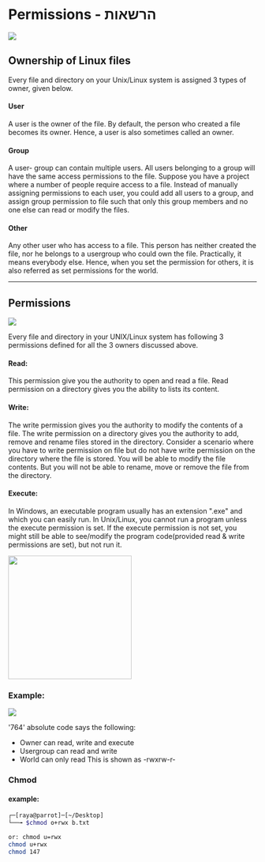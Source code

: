 # Permissions - הרשאות 

<img src="https://www.guru99.com/images/PermissionsConcept.png"/>

## Ownership of Linux files
Every file and directory on your Unix/Linux system is assigned 3 types of owner, given below.

#### User
A user is the owner of the file. By default, the person who created a file becomes its owner. Hence, a user is also sometimes called an owner.

#### Group
A user- group can contain multiple users. All users belonging to a group will have the same access permissions to the file. Suppose you have a project where a number of people require access to a file. Instead of manually assigning permissions to each user, you could add all users to a group, and assign group permission to file such that only this group members and no one else can read or modify the files.

#### Other
Any other user who has access to a file. This person has neither created the file, nor he belongs to a usergroup who could own the file. Practically, it means everybody else. Hence, when you set the permission for others, it is also referred as set permissions for the world.

----
## Permissions

<img src="https://www.guru99.com/images/permission(1).png">

Every file and directory in your UNIX/Linux system has following 3 permissions defined for all the 3 owners discussed above.

#### Read:
This permission give you the authority to open and read a file. Read permission on a directory gives you the ability to lists its content.
#### Write: 
The write permission gives you the authority to modify the contents of a file. The write permission on a directory gives you the authority to add, remove and rename files stored in the directory. Consider a scenario where you have to write permission on file but do not have write permission on the directory where the file is stored. You will be able to modify the file contents. But you will not be able to rename, move or remove the file from the directory.
#### Execute: 
In Windows, an executable program usually has an extension ".exe" and which you can easily run. In Unix/Linux, you cannot run a program unless the execute permission is set. If the execute permission is not set, you might still be able to see/modify the program code(provided read & write permissions are set), but not run it.

<img src='https://qph.fs.quoracdn.net/main-qimg-0f76c00cf97852795a234a730bf9e4fd' height=250/>



### Example:
<img src='https://www.guru99.com/images/FilePermissions(1).png'>

'764' absolute code says the following:

* Owner can read, write and execute
* Usergroup can read and write
* World can only read
This is shown as -rwxrw-r-

### Chmod

#### example:
```sh
┌─[raya@parrot]─[~/Desktop]
└──╼ $chmod o+rwx b.txt 

or: chmod u=rwx
chmod u+rwx
chmod 147
```

